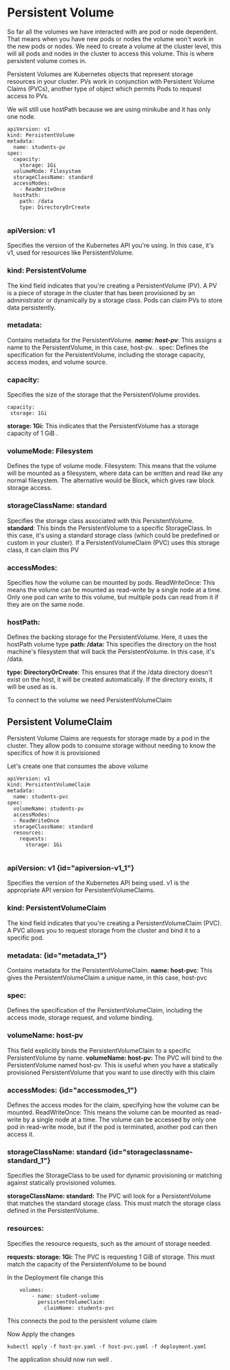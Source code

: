# Persistent Volume 

So far all the volumes we have interacted with are pod or node dependent. That means when you have new pods or nodes 
the volume won't work in the new pods or nodes.
We need to create a volume at the cluster level, this will all pods and nodes in the cluster to access
this volume.
This is where persistent volume comes in.

Persistent Volumes are Kubernetes objects that represent storage resources in your cluster. 
PVs work in conjunction with Persistent Volume Claims (PVCs), another type of object which permits Pods
to request access to PVs.

We will still use hostPath because we are using minikube and it has only one node.


```Docker
apiVersion: v1
kind: PersistentVolume
metadata:
  name: students-pv
spec:
  capacity:
    storage: 1Gi
  volumeMode: Filesystem
  storageClassName: standard
  accessModes: 
    - ReadWriteOnce
  hostPath:
    path: /data
    type: DirectoryOrCreate 


```

### apiVersion: v1
Specifies the version of the Kubernetes API you're using. In this case, it's v1, used for resources like
PersistentVolume.
### kind: PersistentVolume
   The kind field indicates that you're creating a PersistentVolume (PV). A PV is a piece of storage
   in the cluster that has been provisioned by an administrator or dynamically by a storage class. 
   Pods can claim PVs to store data persistently.
### metadata:
   Contains metadata for the PersistentVolume.
   **_name: host-pv_**: This assigns a name to the PersistentVolume, in this case, host-pv.
   . spec:
   Defines the specification for the PersistentVolume, including the storage capacity, access modes, 
   and volume source. 
### capacity:
   Specifies the size of the storage that the PersistentVolume provides.
   ```Docker 
   capacity:
    storage: 1Gi
   ```
   **storage: 1Gi:** This indicates that the PersistentVolume has a storage capacity of 1 GiB .

### volumeMode: Filesystem
   Defines the type of volume mode.
   Filesystem: This means that the volume will be mounted as a filesystem, where data can be written
   and read like any normal filesystem. The alternative would be Block, which gives raw block storage access. 
### storageClassName: standard
   Specifies the storage class associated with this PersistentVolume.
   **standard**: This binds the PersistentVolume to a specific StorageClass. In this case, it's using a standard 
   storage class (which could be predefined or custom in your cluster). If a PersistentVolumeClaim (PVC) uses
   this storage class, it can claim this PV
### accessModes:
   Specifies how the volume can be mounted by pods.
   ReadWriteOnce: This means the volume can be mounted as read-write by a single node at a time.
   Only one pod can write to this volume, but multiple pods can read from it if they are on the same node. 
### hostPath:
   Defines the backing storage for the PersistentVolume. Here, it uses the hostPath volume type
   **path: /data:** This specifies the directory on the host machine's filesystem that will back the 
   PersistentVolume. In this case, it's /data.

   **type: DirectoryOrCreate**: This ensures that if the /data directory doesn't exist on the host, 
   it will be created automatically. If the directory exists, it will be used as is.
   
To connect to the volume we need PersistentVolumeClaim

## Persistent VolumeClaim

Persistent Volume Claims are requests for storage made by a pod in the cluster. 
They allow pods to consume storage without needing to know the specifics of how it is provisioned

Let's create one that consumes the above volume
```Docker
apiVersion: v1
kind: PersistentVolumeClaim
metadata:
  name: students-pvc
spec:
  volumeName: students-pv
  accessModes:
  - ReadWriteOnce
  storageClassName: standard
  resources:
    requests:
      storage: 1Gi
      
```

### apiVersion: v1 {id="apiversion-v1_1"}
Specifies the version of the Kubernetes API being used. v1 is the appropriate API version for PersistentVolumeClaims.
### kind: PersistentVolumeClaim
   The kind field indicates that you're creating a PersistentVolumeClaim (PVC). A PVC allows you to request storage from the cluster and bind it to a specific pod. 
   ### metadata: {id="metadata_1"}
   Contains metadata for the PersistentVolumeClaim.
   **name: host-pvc**: This gives the PersistentVolumeClaim a unique name, in this case, host-pvc
   ### spec:
   Defines the specification of the PersistentVolumeClaim, including the access mode, storage request, and volume binding.
### volumeName: host-pv
   This field explicitly binds the PersistentVolumeClaim to a specific PersistentVolume by name.
   **volumeName: host-pv:** The PVC will bind to the PersistentVolume named host-pv. This is useful 
   when you have a statically provisioned PersistentVolume that you want to use directly with this claim
   ### accessModes: {id="accessmodes_1"}
   Defines the access modes for the claim, specifying how the volume can be mounted.
   ReadWriteOnce: This means the volume can be mounted as read-write by a single node at a time.
   The volume can be accessed by only one pod in read-write mode, but if the pod is terminated,
   another pod can then access it.
### storageClassName: standard {id="storageclassname-standard_1"}
Specifies the StorageClass to be used for dynamic provisioning or matching against statically provisioned volumes.

**storageClassName: standard:** The PVC will look for a PersistentVolume that matches the standard storage class.
This must match the storage class defined in the PersistentVolume.

### resources:
Specifies the resource requests, such as the amount of storage needed.

**requests: storage: 1Gi:** The PVC is requesting 1 GiB of storage. This must match the capacity of the
PersistentVolume to be bound

In the Deployment file change this

```Docker
    volumes:
        - name: student-volume
          persistentVolumeClaim:
            claimName: students-pvc
```

This connects the pod to the persistent volume claim


Now Apply the changes 

```Docker
kubectl apply -f host-pv.yaml -f host-pvc.yaml -f deployment.yaml
```

The application should now run well .

